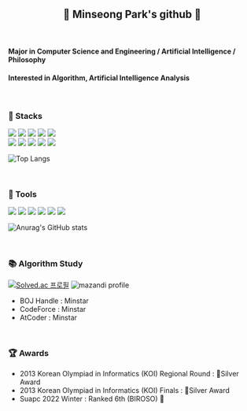 <div align="center">

  ## 🌳 Minseong Park's github 🌳

</div>

<div align="left">

  <br>

  #### Major in Computer Science and Engineering / Artificial Intelligence / Philosophy
  #### Interested in Algorithm, Artificial Intelligence Analysis

  <br>
  
  
  ### 💪 Stacks

  <img src="https://img.shields.io/badge/C-00599C?style=for-the-badge&logo=c&logoColor=white"/>     <img src="https://img.shields.io/badge/C%2B%2B-00599C?style=for-the-badge&logo=c%2B%2B&logoColor=white"/>     <img src="https://img.shields.io/badge/Java-ED8B00?style=for-the-badge&logo=openjdk&logoColor=white"/>     <img src="https://img.shields.io/badge/Python-14354C?style=for-the-badge&logo=python&logoColor=white"/>     <img src="https://img.shields.io/badge/C%23-239120?style=for-the-badge&logo=c-sharp&logoColor=white"/><br>
  <img src="https://img.shields.io/badge/HTML5-E34F26?style=for-the-badge&logo=html5&logoColor=white"/>     <img src="https://img.shields.io/badge/JavaScript-F7DF1E?style=for-the-badge&logo=JavaScript&logoColor=white"/>     <img src="https://img.shields.io/badge/CSS-239120?&style=for-the-badge&logo=css3&logoColor=white"/>     <img src="https://img.shields.io/badge/React-20232A?style=for-the-badge&logo=react&logoColor=61DAFB"/>     <img src="https://img.shields.io/badge/React_Native-20232A?style=for-the-badge&logo=react&logoColor=61DAFB"/>
  
  ![Top Langs](https://github-readme-stats.vercel.app/api/top-langs/?username=minstaar&layout=compact&theme=vue)

  <br>

  ### 🔨 Tools

  <img src="https://img.shields.io/badge/Visual_Studio_Code-0078D4?style=for-the-badge&logo=visual%20studio%20code&logoColor=white"/>     <img src="https://img.shields.io/badge/Visual_Studio-5C2D91?style=for-the-badge&logo=visual%20studio&logoColor=white"/>     <img src="https://img.shields.io/badge/Colab-F9AB00?style=for-the-badge&logo=googlecolab&color=525252"/>     <img src="https://img.shields.io/badge/Eclipse-2C2255?style=for-the-badge&logo=eclipse&logoColor=white"/>     <img src="https://img.shields.io/badge/GitHub-100000?style=for-the-badge&logo=github&logoColor=white"/>     <img src="https://img.shields.io/badge/Slack-4A154B?style=for-the-badge&logo=slack&logoColor=white"/>
  
  
  ![Anurag's GitHub stats](https://github-readme-stats.vercel.app/api?username=minstaar&show_icons=true&theme=transparent)

  <br>

  ### 📚 Algorithm Study

  [![Solved.ac
  프로필](http://mazassumnida.wtf/api/v2/generate_badge?boj=minstar)](https://solved.ac/minstar)
  ![mazandi profile](http://mazandi.herokuapp.com/api?handle=minstar&theme=warm)

  - BOJ Handle : Minstar
  - CodeForce : Minstar
  - AtCoder : Minstar
  <br>

  ### 🏆 Awards
  
  - 2013 Korean Olympiad in Informatics (KOI) Regional Round :  🥈Silver Award
  - 2013 Korean Olympiad in Informatics (KOI) Finals :  🥈Silver Award
  - Suapc 2022 Winter : Ranked 6th (BIROSO) 🥉
   
</div>
